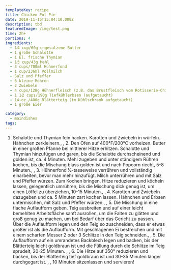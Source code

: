 ```yaml
---
templateKey: recipe
title: Chicken Pot Pie
date: 2019-11-15T15:04:10.000Z
description: tbd
featuredImage: /img/test.png
time: 2h+
portions: 4
ingredients:
  - 1⁄4 cup/60g ungesalzene Butter
  - 1 große Schalotte
  - 1 El. frische Thymian
  - 1⁄3 cup/43g Mehl
  - 3 cups/700ml Hühnerfond
  - 1 cup/236ml Vollmilch
  - Salz und Pfeffer
  - 6 kleine Möhren
  - 2 Zwiebeln
  - 4 cups/128g Hühnerfleisch (z.B. das Brustfleisch vom Rotisserie-Chicken)
  - 1 1⁄2 cups/190g Tiefkühlerbsen (aufgetaucht)
  - 14-oz./400g Blätterteig (im Kühlschrank aufgetaucht)
  - 1 große Eier

category:
  - maindishes
tags:
---
```


1. Schalotte und Thymian fein hacken. Karotten und Zwiebeln in würfeln. Hähnchen zerkleinern., , 2. Den Ofen auf 400°F/200°C vorheizen. Butter in einer großen Pfanne bei mittlerer Hitze erhitzen. Schalotte und Thymian hinzufügen und garen, bis die Schalotte durchscheinend und golden ist, ca. 4 Minuten. Mehl zugeben und unter ständigem Rühren kochen, bis die Mischung blass golden ist und nach Popcorn riecht, 5-8 Minuten., , 3. Hühnerfond 1⁄2-tasseweise verrühren und vollständig einarbeiten, bevor man mehr hinzufügt. Milch unterrühren und mit Salz und Pfeffer würzen. Zum Kochen bringen, Hitze reduzieren und köcheln lassen, gelegentlich umrühren, bis die Mischung dick genug ist, um einen Löffel zu überziehen, 10-15 Minuten., , 4. Karotten und Zwiebeln dazugeben und ca. 5 Minuten zart kochen lassen. Hähnchen und Erbsen untermischen, mit Salz und Pfeffer würzen., , 5. Die Mischung in eine flache Auflaufform geben. Teig ausbreiten und auf einer leicht bemehlten Arbeitsfläche sanft ausrollen, um die Falten zu glätten und groß genug zu machen, um bei Bedarf über das Gericht zu passen. Über die Auflaufform legen und den Teig so zuschneiden, dass er etwas größer ist als die Auflaufform. Mit geschlagenen Ei bestreichen und mit einem scharfen Messer 2 oder 3 Schlitze in den Teig schneiden., , 5. Die Auflaufform auf ein umrandetes Backblech legen und backen, bis der Blätterteig leicht goldbraun ist und die Füllung durch die Schlitze im Teig sprudelt, 20-25 Minuten. , , 6. Die Hitze auf 350° reduzieren und backen, bis der Blätterteig tief goldbraun ist und 30-35 Minuten länger durchgegart ist. , , 10 Minuten sitzenlassen und servieren!
